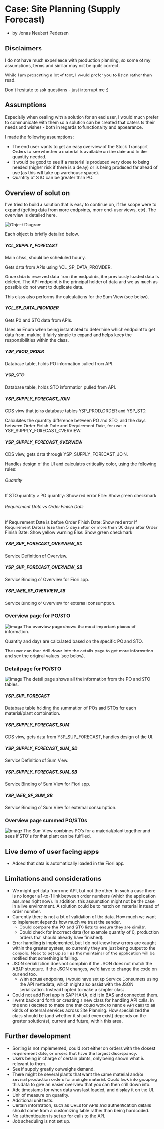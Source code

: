 # Case: Site Planning (Supply Forecast)
- by Jonas Neubert Pedersen

## Disclaimers
I do not have much experience with production planning, so some of my assumptions, terms and similar may not be quite correct.

While I am presenting a lot of text, I would prefer you to listen rather than read.

Don't hesitate to ask questions - just interrupt me :)

## Assumptions
Especially when dealing with a solution for an end user, I would much prefer to communicate with them so a solution can be created that caters to their needs and wishes - both in regards to functionality and appearance.

I made the following assumptions:
- The end user wants to get an easy overview of the Stock Transport Orders to see whether a material is available on the date and in the quantity needed.
- It would be good to see if a material is produced very close to being needed (higher risk if there is a delay) or is being produced far ahead of use (as this will take up warehouse space).
- Quantity of STO can be greater than PO.

## Overview of solution
I've tried to build a solution that is easy to continue on, if the scope were to expand (getting data from more endpoints, more end-user views, etc). The overview is detailed here.

![Object Diagram](https://user-images.githubusercontent.com/31987339/212538158-e8ad169c-4188-49bb-bc94-985bb125abe3.png)


Each object is briefly detailed below.

##### YCL_SUPPLY_FORECAST
Main class, should be scheduled hourly.

Gets data from APIs using YCL_SP_DATA_PROVIDER.

Once data is received data from the endpoints, the previously loaded data is deleted. The API endpoint is the principal holder of data and we as much as possible do not want to duplicate data.

This class also performs the calculations for the Sum View (see below).

##### YCL_SP_DATA_PROVIDER
Gets PO and STO data from APIs.

Uses an Enum when being instantiated to determine which endpoint to get data from, making it fairly simple to expand and helps keep the responsibilities within the class.

##### YSP_PROD_ORDER
Database table, holds PO information pulled from API.

##### YSP_STO
Database table, holds STO information pulled from API.

##### YSP_SUPPLY_FORECAST_JOIN
CDS view that joins database tables YSP_PROD_ORDER and YSP_STO.

Calculates the quantity difference between PO and STO, and the days between Order Finish Date and Requirement Date, for use in YSP_SUPPLY_FORECAST_OVERVIEW.

##### YSP_SUPPLY_FORECAST_OVERVIEW
CDS view, gets data through YSP_SUPPLY_FORECAST_JOIN.

Handles design of the UI and calculates criticality color, using the following rules:
###### Quantity
If STO quantity > PO quantity: Show red error
Else: Show green checkmark

###### Requirement Date vs Order Finish Date
If Requirement Date is before Order Finish Date: Show red error
If Requirement Date is less than 5 days after or more than 30 days after Order Finish Date: Show yellow warning
Else: Show green checkmark

##### YSP_SUP_FORECAST_OVERVIEW_SD
Service Definition of Overview.

##### YSP_SUP_FORECAST_OVERVIEW_SB
Service Binding of Overview for Fiori app.

##### YSP_WEB_SF_OVERVIEW_SB
Service Binding of Overview for external consumption.

### Overview page for PO/STO
![image](https://user-images.githubusercontent.com/31987339/212562649-b4f7d542-7468-4479-bd1a-bcced8c05066.png)
The overview page shows the most important pieces of information.

Quantity and days are calculated based on the specific PO and STO.

The user can then drill down into the details page to get more information and see the original values (see below).

### Detail page for PO/STO
![image](https://user-images.githubusercontent.com/31987339/212562677-a6d2c835-e0eb-459f-b0dd-3a125c06b82f.png)
The detail page shows all the information from the PO and STO tables.


##### YSP_SUP_FORECAST
Database table holding the summation of POs and STOs for each material/plant combination.

##### YSP_SUPPLY_FORECAST_SUM
CDS view, gets data from YSP_SUP_FORECAST, handles design of the UI.

##### YSP_SUPPLY_FORECAST_SUM_SD
Service Definition of Sum View.

##### YSP_SUPPLY_FORECAST_SUM_SB
Service Binding of Sum View for Fiori app.

##### YSP_WEB_SF_SUM_SB
Service Binding of Sum View for external consumption.

### Overview page summed PO/STOs
![image](https://user-images.githubusercontent.com/31987339/212562619-1d51963a-1cc7-43ca-b307-3d21a7b48a77.png)
The Sum View combines PO's for a material/plant together and sees if STO's for that plant can be fulfilled.

## Live demo of user facing apps
- Added that data is automatically loaded in the Fiori app.


## Limitations and considerations
- We might get data from one API, but not the other. In such a case there is no longer a 1-to-1 link between order numbers (which the application assumes right now). In addition, this assumption might not be the case in a live environment. A solution could be to match on material instead of order number.
- Currently there is not a lot of validation of the data. How much we want to implement depends how much we trust the sender. 
  - Could compare the PO and STO lists to ensure they are similar.
  - Could check for incorrect data (for example quantity of 0, production orders that should already have finished).
- Error handling is implemented, but I do not know how errors are caught within the greater system, so currently they are just being output to the console. Need to set up so I as the maintainer of the application will be notified that something is failing.
- JSON serialization does not complain if the JSON does not match the ABAP structure. If the JSON changes, we'd have to change the code on our end too.
  - With actual endpoints, I would have set up Service Consumers using the API metadata, which might also assist with the JSON serialization. Instead I opted to make a simpler class.
- Could not add Fiori app in SAP HANA, did it in BAS and connected them.
- I went back and forth on creating a new class for handling API calls. In the end I decided to make one that could work to handle API calls to all kinds of external services across Site Planning. How specialized the class should be (and whether it should even exist) depends on the greater solution(s), current and future, within this area.


## Further development
- Sorting is not implemented, could sort either on orders with the closest requirement date, or orders that have the largest discrepancy.
- Users being in charge of certain plants, only being shown what is relevant to them.
- See if supply greatly outweighs demand.
- There might be several plants that want the same material and/or several production orders for a single material. Could look into grouping this data to give an easier overview that you can then drill down into.
- Add timestamp for when data was last loaded, and display it on the UI.
- Unit of measure on quantity.
- Additional unit tests.
- Certain information, such as URLs for APIs and authentication details should come from a customizing table rather than being hardcoded.
- No authentication is set up for calls to the API.
- Job scheduling is not set up.
